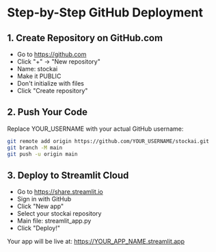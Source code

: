 # Step-by-Step GitHub Deployment

## 1. Create Repository on GitHub.com
- Go to https://github.com
- Click "+" → "New repository" 
- Name: stockai
- Make it PUBLIC
- Don't initialize with files
- Click "Create repository"

## 2. Push Your Code
Replace YOUR_USERNAME with your actual GitHub username:

```bash
git remote add origin https://github.com/YOUR_USERNAME/stockai.git
git branch -M main
git push -u origin main
```

## 3. Deploy to Streamlit Cloud
- Go to https://share.streamlit.io
- Sign in with GitHub
- Click "New app"
- Select your stockai repository
- Main file: streamlit_app.py
- Click "Deploy!"

Your app will be live at: https://YOUR_APP_NAME.streamlit.app
